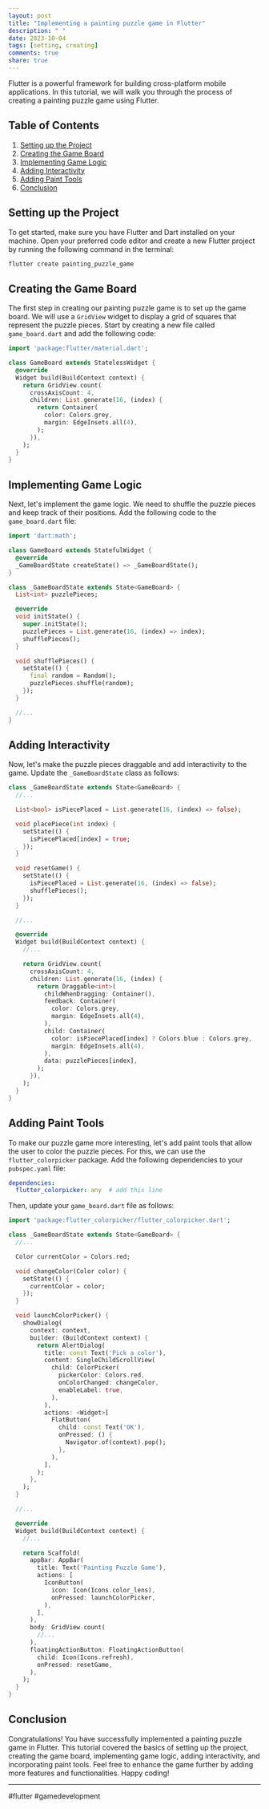 ```yaml
---
layout: post
title: "Implementing a painting puzzle game in Flutter"
description: " "
date: 2023-10-04
tags: [setting, creating]
comments: true
share: true
---
```


Flutter is a powerful framework for building cross-platform mobile applications. In this tutorial, we will walk you through the process of creating a painting puzzle game using Flutter.

## Table of Contents
1. [Setting up the Project](#setting-up-the-project)
2. [Creating the Game Board](#creating-the-game-board)
3. [Implementing Game Logic](#implementing-game-logic)
4. [Adding Interactivity](#adding-interactivity)
5. [Adding Paint Tools](#adding-paint-tools)
6. [Conclusion](#conclusion)

## Setting up the Project

To get started, make sure you have Flutter and Dart installed on your machine. Open your preferred code editor and create a new Flutter project by running the following command in the terminal:

```bash
flutter create painting_puzzle_game
```

## Creating the Game Board

The first step in creating our painting puzzle game is to set up the game board. We will use a `GridView` widget to display a grid of squares that represent the puzzle pieces. Start by creating a new file called `game_board.dart` and add the following code:

```dart
import 'package:flutter/material.dart';

class GameBoard extends StatelessWidget {
  @override
  Widget build(BuildContext context) {
    return GridView.count(
      crossAxisCount: 4,
      children: List.generate(16, (index) {
        return Container(
          color: Colors.grey,
          margin: EdgeInsets.all(4),
        );
      }),
    );
  }
}
```

## Implementing Game Logic

Next, let's implement the game logic. We need to shuffle the puzzle pieces and keep track of their positions. Add the following code to the `game_board.dart` file:

```dart
import 'dart:math';

class GameBoard extends StatefulWidget {
  @override
  _GameBoardState createState() => _GameBoardState();
}

class _GameBoardState extends State<GameBoard> {
  List<int> puzzlePieces;

  @override
  void initState() {
    super.initState();
    puzzlePieces = List.generate(16, (index) => index);
    shufflePieces();
  }

  void shufflePieces() {
    setState(() {
      final random = Random();
      puzzlePieces.shuffle(random);
    });
  }

  //...
}
```

## Adding Interactivity

Now, let's make the puzzle pieces draggable and add interactivity to the game. Update the `_GameBoardState` class as follows:

```dart
class _GameBoardState extends State<GameBoard> {
  //...

  List<bool> isPiecePlaced = List.generate(16, (index) => false);

  void placePiece(int index) {
    setState(() {
      isPiecePlaced[index] = true;
    });
  }

  void resetGame() {
    setState(() {
      isPiecePlaced = List.generate(16, (index) => false);
      shufflePieces();
    });
  }

  //...

  @override
  Widget build(BuildContext context) {
    //...

    return GridView.count(
      crossAxisCount: 4,
      children: List.generate(16, (index) {
        return Draggable<int>(
          childWhenDragging: Container(),
          feedback: Container(
            color: Colors.grey,
            margin: EdgeInsets.all(4),
          ),
          child: Container(
            color: isPiecePlaced[index] ? Colors.blue : Colors.grey,
            margin: EdgeInsets.all(4),
          ),
          data: puzzlePieces[index],
        );
      }),
    );
  }
}
```

## Adding Paint Tools

To make our puzzle game more interesting, let's add paint tools that allow the user to color the puzzle pieces. For this, we can use the `flutter_colorpicker` package. Add the following dependencies to your `pubspec.yaml` file:

```yaml
dependencies:
  flutter_colorpicker: any  # add this line
```

Then, update your `game_board.dart` file as follows:

```dart
import 'package:flutter_colorpicker/flutter_colorpicker.dart';

class _GameBoardState extends State<GameBoard> {
  //...

  Color currentColor = Colors.red;

  void changeColor(Color color) {
    setState(() {
      currentColor = color;
    });
  }

  void launchColorPicker() {
    showDialog(
      context: context,
      builder: (BuildContext context) {
        return AlertDialog(
          title: const Text('Pick a color'),
          content: SingleChildScrollView(
            child: ColorPicker(
              pickerColor: Colors.red,
              onColorChanged: changeColor,
              enableLabel: true,
            ),
          ),
          actions: <Widget>[
            FlatButton(
              child: const Text('OK'),
              onPressed: () {
                Navigator.of(context).pop();
              },
            ),
          ],
        );
      },
    );
  }

  //...

  @override
  Widget build(BuildContext context) {
    //...

    return Scaffold(
      appBar: AppBar(
        title: Text('Painting Puzzle Game'),
        actions: [
          IconButton(
            icon: Icon(Icons.color_lens),
            onPressed: launchColorPicker,
          ),
        ],
      ),
      body: GridView.count(
        //...
      ),
      floatingActionButton: FloatingActionButton(
        child: Icon(Icons.refresh),
        onPressed: resetGame,
      ),
    );
  }
}
```

## Conclusion

Congratulations! You have successfully implemented a painting puzzle game in Flutter. This tutorial covered the basics of setting up the project, creating the game board, implementing game logic, adding interactivity, and incorporating paint tools. Feel free to enhance the game further by adding more features and functionalities. Happy coding!

---

#flutter #gamedevelopment